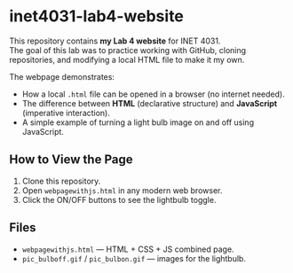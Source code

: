 # inet4031-lab4-website

This repository contains **my Lab 4 website** for INET 4031.  
The goal of this lab was to practice working with GitHub, cloning repositories, and modifying a local HTML file to make it my own.

The webpage demonstrates:
- How a local `.html` file can be opened in a browser (no internet needed).
- The difference between **HTML** (declarative structure) and **JavaScript** (imperative interaction).
- A simple example of turning a light bulb image on and off using JavaScript.

## How to View the Page
1. Clone this repository.
2. Open `webpagewithjs.html` in any modern web browser.
3. Click the ON/OFF buttons to see the lightbulb toggle.

## Files
- `webpagewithjs.html` — HTML + CSS + JS combined page.
- `pic_bulboff.gif` / `pic_bulbon.gif` — images for the lightbulb.
